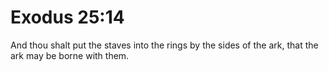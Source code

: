# Exodus 25:14

And thou shalt put the staves into the rings by the sides of the ark, that the ark may be borne with them.